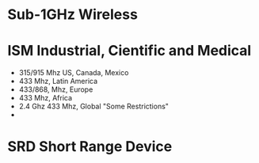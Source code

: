# Sub-1GHz Wireless

# ISM Industrial, Cientific and Medical

- 315/915 Mhz US, Canada, Mexico
- 433 Mhz, Latin America
- 433/868, Mhz, Europe
- 433 Mhz, Africa
- 2.4 Ghz 433 Mhz, Global "Some Restrictions"
- 


# SRD Short Range Device

